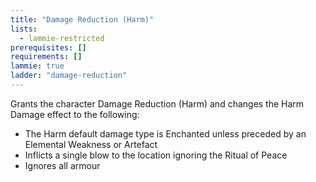 ```yaml
---
title: "Damage Reduction (Harm)"
lists:
  - lammie-restricted
prerequisites: []
requirements: []
lammie: true
ladder: "damage-reduction"
---
```


Grants the character Damage Reduction (Harm) and changes the Harm Damage effect to the following:

- The Harm default damage type is Enchanted unless preceded by an Elemental Weakness or Artefact
- Inflicts a single blow to the location ignoring the Ritual of Peace
- Ignores all armour
